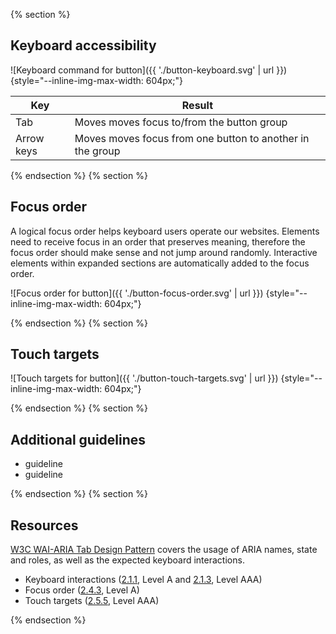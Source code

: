 
{% section  %}
## Keyboard accessibility

![Keyboard command for button]({{ './button-keyboard.svg' | url }}) {style="--inline-img-max-width: 604px;"}

| Key | Result |
| --- | ------ |
| Tab | Moves moves focus to/from the button group |
| Arrow keys | Moves moves focus from one button to another in the group |

{% endsection %}
{% section  %}
## Focus order
A logical focus order helps keyboard users operate our websites. Elements need to receive focus in an order that preserves meaning, therefore the focus order should make sense and not jump around randomly. Interactive elements within expanded sections are automatically added to the focus order.

![Focus order for button]({{ './button-focus-order.svg' | url }}) {style="--inline-img-max-width: 604px;"}

{% endsection %}
{% section  %}
## Touch targets

![Touch targets for button]({{ './button-touch-targets.svg' | url }}) {style="--inline-img-max-width: 604px;"}

{% endsection %}
{% section  %}
## Additional guidelines

- guideline
- guideline

{% endsection %}
{% section  %}
## Resources
[W3C WAI-ARIA Tab Design Pattern](https://www.w3.org/TR/wai-aria-practices-1.1/#tabpanel) covers the usage of ARIA names, state and roles, as well as the expected keyboard interactions.
- Keyboard interactions ([2.1.1](https://www.w3.org/WAI/WCAG21/Understanding/keyboard.html), Level A and [2.1.3](https://www.w3.org/WAI/WCAG21/Understanding/keyboard-no-exception.html), Level AAA)
- Focus order ([2.4.3](https://www.w3.org/WAI/WCAG22/Understanding/focus-order.html), Level A) 
- Touch targets ([2.5.5](https://www.w3.org/WAI/WCAG21/Understanding/target-size.html), Level AAA)

{% endsection %}